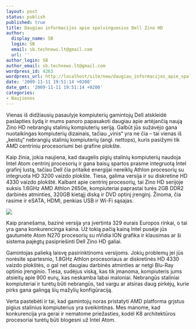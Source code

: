 ```yaml
---
layout: post
status: publish
published: true
title: Daugiau informacijos apie spalvinguosius Dell Zino HD
author:
  display_name: SB
  login: SB
  email: sb.technews.lt@gmail.com
  url: ''
author_login: SB
author_email: sb.technews.lt@gmail.com
wordpress_id: 4263
wordpress_url: http://localhost/site/new/daugiau_informacijos_apie_spalvinguosius_dell_zino_hd/
date: '2009-11-11 19:51:14 +0200'
date_gmt: '2009-11-11 19:51:14 +0200'
categories:
- Naujienos
---
```

<p>Vienas iš didžiausių pasaulyje kompiuterių gamintojų Dell atskleidė paslapties šydą ir mums panoro papasakoti daugiau apie artėjančią naują Zino HD nebrangių stalinių kompiuterių seriją. Galbūt jūs sužavėjo gana nuotaikingas kompiuterių dizainais, tačiau „vinis“ yra ne čia – tai vienas iš „keistų“ nebrangių stalinių kompiuterių (angl. nettops), kuris pasižymi tik AMD centriniu procesoriumi bei grafine plokšte.</p>
<p>Kaip žinia, jokia naujiena, kad daugelis pigių stalinių kompiuterių naudoja Intel Atom centrinį procesorių ir gana baisų spartos prasme integruotą Intel grafinį lustą, tačiau Dell čia pritaikė energijai nereiklų Athlon procesorių su integruota HD 3200 vaizdo plokšte. Tiesa, galima versija ir su diskretine HD 4330 vaizdo plokštė. Kalbant apie centrinį procesorių, tai Zino HD serijoje suksis 1.6GHz AMD Athlon 2650e, kompiuteriai paprastai turės 2GB DDR2 darbinės atminties, 320GB kietąjį diską ir DVD optinį įrenginį. Žinoma, čia rasime ir eSATA, HDMI, penkias USB ir Wi-Fi sąsajas.</p>
<p><img src="http://www.fudzilla.com/images/stories/2009/November/General%20News/dell-zino-hd.jpg" /></p>
<p>Kaip pranešama, bazinė versija yra įvertinta 329 eurais Europos rinkai, o tai yra gana konkurencinga kaina. Už tokią pačią kainą Intel pusėje jūs gautumėte Atom N270 procesorių su nVidia ION grafika ir klausimas ar ši sistema pajėgtų pasipriešinti Dell Zino HD galiai.</p>
<p>Gamintojas palieką laisvę pasirinktinoms versijoms. Jokių problemų jei jūs norėsite spartesnio, 1.8GHz Athlon procesoriaus ar diskretinės HD 4330 vaizdo plokštės, o gal net daugiau darbinės atminties ar netgi Blu-Ray optinio įrenginio. Tiesa, sudėjus viską, kas tik įmanoma, kompiuteris jums atsieitų apie 900 eurų, kas neskamba labai maloniai. Nebrangūs staliniai kompiuteriai ir turėtų būti nebrangūs, tad vargu ar atsiras daug pirkėjų, kurie pirks gana galingą šių mažylių konfigūraciją.</p>
<p>Verta pastebėti ir tai, kad gamintojų noras pristatyti AMD platforma grįstus pigius stalinius kompiuterius yra sveikintinas. Mes manome, kad konkurencija yra gerai ir nematome priežasties, kodėl K8 architektūros procesoriai turėtų būti blogesni už Intel Atom.<br /></p>
